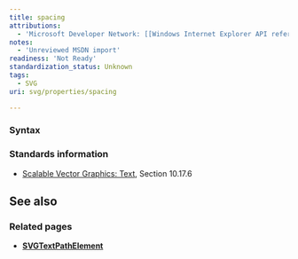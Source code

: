 ```yaml
---
title: spacing
attributions:
  - 'Microsoft Developer Network: [[Windows Internet Explorer API reference](http://msdn.microsoft.com/en-us/library/ie/hh828809%28v=vs.85%29.aspx) Article]'
notes:
  - 'Unreviewed MSDN import'
readiness: 'Not Ready'
standardization_status: Unknown
tags:
  - SVG
uri: svg/properties/spacing

---
```

### Syntax

### Standards information

-   [Scalable Vector Graphics: Text](http://go.microsoft.com/fwlink/p/?linkid=199818), Section 10.17.6

## See also

### Related pages

-   [**SVGTextPathElement**](/svg/elements/textPath)
